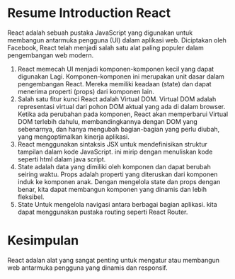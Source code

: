# Resume Introduction React
React adalah sebuah pustaka JavaScript yang digunakan untuk membangun antarmuka pengguna (UI) dalam aplikasi web. Diciptakan oleh Facebook, React telah menjadi salah satu alat paling populer dalam pengembangan web modern.

1. React memecah UI menjadi komponen-komponen kecil yang dapat digunakan Lagi. Komponen-komponen ini merupakan unit dasar dalam pengembangan React. Mereka memiliki keadaan (state) dan dapat menerima properti (props) dari komponen lain.
2. Salah satu fitur kunci React adalah Virtual DOM. Virtual DOM adalah representasi virtual dari pohon DOM aktual yang ada di dalam browser. Ketika ada perubahan pada komponen, React akan memperbarui Virtual DOM terlebih dahulu, membandingkannya dengan DOM yang sebenarnya, dan hanya mengubah bagian-bagian yang perlu diubah, yang mengoptimalkan kinerja aplikasi.
3. React menggunakan sintaksis JSX untuk mendefinisikan struktur tampilan dalam kode JavaScript. ini mirip dengan menuliskan kode seperti html dalam java script.
4. State adalah data yang dimiliki oleh komponen dan dapat berubah seiring waktu. Props adalah properti yang diteruskan dari komponen induk ke komponen anak. Dengan mengelola state dan props dengan benar, kita dapat membangun komponen yang dinamis dan lebih fleksibel.
5.	State Untuk mengelola navigasi antara berbagai bagian aplikasi. kita dapat menggunakan pustaka routing seperti React Router.
 
 # Kesimpulan 
 React adalan alat yang sangat penting untuk mengatur atau membangun web antarmuka pengguna yang dinamis dan responsif.